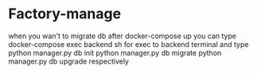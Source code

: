 # Factory-manage
when you wan't to migrate db after docker-compose up you can type docker-compose exec backend sh for exec to backend terminal and type python manager.py db init python manager.py db migrate python manager.py db upgrade respectively
